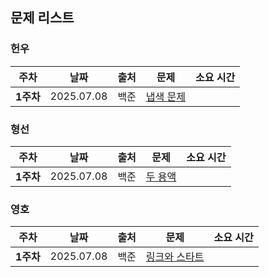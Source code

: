 ## 문제 리스트

<h3>헌우</h3>

|주차|날짜|출처|문제|소요 시간|
|--|--|--|--|--|
|**1주차** |2025.07.08|백준|[냅색 문제](https://www.acmicpc.net/problem/1450)|

<h3>형선</h3>

|주차|날짜|출처|문제|소요 시간|
|--|--|--|--|--|
|**1주차** |2025.07.08|백준|[두 용액](https://www.acmicpc.net/problem/2470)|


<h3>영호</h3>

|주차|날짜|출처|문제|소요 시간|
|--|--|--|--|--|
|**1주차** |2025.07.08|백준|[링크와 스타트](https://www.acmicpc.net/problem/15661)|
